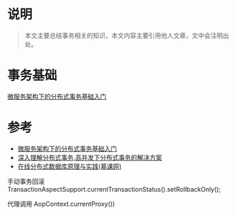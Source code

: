 # 说明
> 本文主要总结事务相关的知识，本文内容主要引用他人文章，文中会注明出处。

# 事务基础

[微服务架构下的分布式事务基础入门](https://mp.weixin.qq.com/s/iI1C3CpVvv54E3PiqwgOOg)






# 参考
* [微服务架构下的分布式事务基础入门](https://mp.weixin.qq.com/s/iI1C3CpVvv54E3PiqwgOOg)
* [深入理解分布式事务,高并发下分布式事务的解决方案 ](http://blog.csdn.net/mine_song/article/details/64118963)
* [在线分布式数据库原理与实践(慕课网)](https://www.imooc.com/video/5561)

手动事务回滚 TransactionAspectSupport.currentTransactionStatus().setRollbackOnly();
    
代理调用 AopContext.currentProxy())